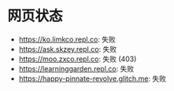 # 网页状态
- https://ko.limkco.repl.co: 失败
- https://ask.skzey.repl.co: 失败
- https://moo.zxco.repl.co: 失败 (403)
- https://learninggarden.repl.co: 失败
- https://happy-pinnate-revolve.glitch.me: 失败
